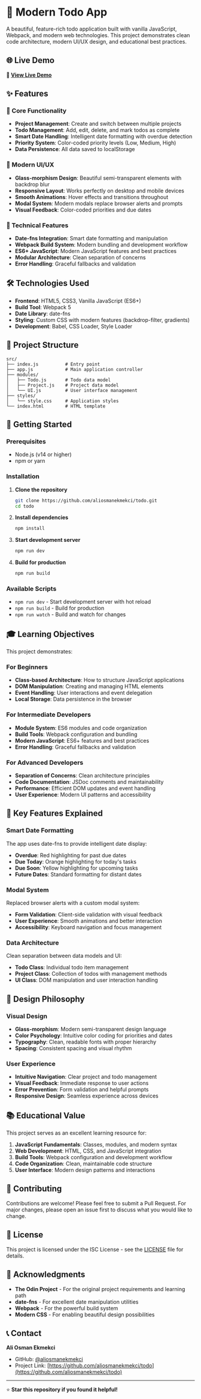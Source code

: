 # 📝 Modern Todo App

A beautiful, feature-rich todo application built with vanilla JavaScript, Webpack, and modern web technologies. This project demonstrates clean code architecture, modern UI/UX design, and educational best practices.

## 🌐 Live Demo

**🔗 [View Live Demo](https://aliosmanekmekci.github.io/todo/)**

## ✨ Features

### 🎯 Core Functionality
- **Project Management**: Create and switch between multiple projects
- **Todo Management**: Add, edit, delete, and mark todos as complete
- **Smart Date Handling**: Intelligent date formatting with overdue detection
- **Priority System**: Color-coded priority levels (Low, Medium, High)
- **Data Persistence**: All data saved to localStorage

### 🎨 Modern UI/UX
- **Glass-morphism Design**: Beautiful semi-transparent elements with backdrop blur
- **Responsive Layout**: Works perfectly on desktop and mobile devices
- **Smooth Animations**: Hover effects and transitions throughout
- **Modal System**: Modern modals replace browser alerts and prompts
- **Visual Feedback**: Color-coded priorities and due dates

### 🚀 Technical Features
- **Date-fns Integration**: Smart date formatting and manipulation
- **Webpack Build System**: Modern bundling and development workflow
- **ES6+ JavaScript**: Modern JavaScript features and best practices
- **Modular Architecture**: Clean separation of concerns
- **Error Handling**: Graceful fallbacks and validation

## 🛠️ Technologies Used

- **Frontend**: HTML5, CSS3, Vanilla JavaScript (ES6+)
- **Build Tool**: Webpack 5
- **Date Library**: date-fns
- **Styling**: Custom CSS with modern features (backdrop-filter, gradients)
- **Development**: Babel, CSS Loader, Style Loader

## 📁 Project Structure

```
src/
├── index.js          # Entry point
├── app.js            # Main application controller
├── modules/
│   ├── Todo.js       # Todo data model
│   ├── Project.js    # Project data model
│   └── UI.js         # User interface management
├── styles/
│   └── style.css     # Application styles
└── index.html        # HTML template
```

## 🚀 Getting Started

### Prerequisites
- Node.js (v14 or higher)
- npm or yarn

### Installation

1. **Clone the repository**
   ```bash
   git clone https://github.com/aliosmanekmekci/todo.git
   cd todo
   ```

2. **Install dependencies**
   ```bash
   npm install
   ```

3. **Start development server**
   ```bash
   npm run dev
   ```

4. **Build for production**
   ```bash
   npm run build
   ```

### Available Scripts

- `npm run dev` - Start development server with hot reload
- `npm run build` - Build for production
- `npm run watch` - Build and watch for changes

## 🎓 Learning Objectives

This project demonstrates:

### For Beginners
- **Class-based Architecture**: How to structure JavaScript applications
- **DOM Manipulation**: Creating and managing HTML elements
- **Event Handling**: User interactions and event delegation
- **Local Storage**: Data persistence in the browser

### For Intermediate Developers
- **Module System**: ES6 modules and code organization
- **Build Tools**: Webpack configuration and bundling
- **Modern JavaScript**: ES6+ features and best practices
- **Error Handling**: Graceful fallbacks and validation

### For Advanced Developers
- **Separation of Concerns**: Clean architecture principles
- **Code Documentation**: JSDoc comments and maintainability
- **Performance**: Efficient DOM updates and event handling
- **User Experience**: Modern UI patterns and accessibility

## 🔧 Key Features Explained

### Smart Date Formatting
The app uses date-fns to provide intelligent date display:
- **Overdue**: Red highlighting for past due dates
- **Due Today**: Orange highlighting for today's tasks
- **Due Soon**: Yellow highlighting for upcoming tasks
- **Future Dates**: Standard formatting for distant dates

### Modal System
Replaced browser alerts with a custom modal system:
- **Form Validation**: Client-side validation with visual feedback
- **User Experience**: Smooth animations and better interaction
- **Accessibility**: Keyboard navigation and focus management

### Data Architecture
Clean separation between data models and UI:
- **Todo Class**: Individual todo item management
- **Project Class**: Collection of todos with management methods
- **UI Class**: DOM manipulation and user interaction handling

## 🎨 Design Philosophy

### Visual Design
- **Glass-morphism**: Modern semi-transparent design language
- **Color Psychology**: Intuitive color coding for priorities and dates
- **Typography**: Clean, readable fonts with proper hierarchy
- **Spacing**: Consistent spacing and visual rhythm

### User Experience
- **Intuitive Navigation**: Clear project and todo management
- **Visual Feedback**: Immediate response to user actions
- **Error Prevention**: Form validation and helpful prompts
- **Responsive Design**: Seamless experience across devices

## 📚 Educational Value

This project serves as an excellent learning resource for:

1. **JavaScript Fundamentals**: Classes, modules, and modern syntax
2. **Web Development**: HTML, CSS, and JavaScript integration
3. **Build Tools**: Webpack configuration and development workflow
4. **Code Organization**: Clean, maintainable code structure
5. **User Interface**: Modern design patterns and interactions

## 🤝 Contributing

Contributions are welcome! Please feel free to submit a Pull Request. For major changes, please open an issue first to discuss what you would like to change.

## 📄 License

This project is licensed under the ISC License - see the [LICENSE](LICENSE) file for details.

## 🙏 Acknowledgments

- **The Odin Project** - For the original project requirements and learning path
- **date-fns** - For excellent date manipulation utilities
- **Webpack** - For the powerful build system
- **Modern CSS** - For enabling beautiful design possibilities

## 📞 Contact

**Ali Osman Ekmekci**
- GitHub: [@aliosmanekmekci](https://github.com/aliosmanekmekci)
- Project Link: [https://github.com/aliosmanekmekci/todo](https://github.com/aliosmanekmekci/todo)

---

⭐ **Star this repository if you found it helpful!**